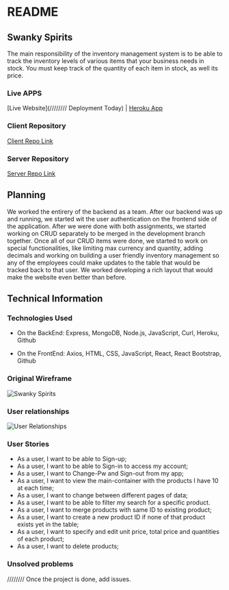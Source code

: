 # README

## Swanky Spirits

The main responsibility of the inventory management system is to be able to track the inventory levels of various items that your business needs in stock. You must keep track of the quantity of each item in stock, as well its price.

### Live APPS

[Live Website](//////// Deployment Today) | [Heroku App](https://glacial-cliffs-16241.herokuapp.com/)

### Client Repository

[Client Repo Link](https://github.com/Callback-ktz/swanky-spirits-client)

### Server Repository

[Server Repo Link](https://github.com/Callback-ktz/swanky-spirits-server)

## Planning

We worked the entirery of the backend as a team. After our backend was up and running, we started wit the user authentication on the frontend side of the application. After we were done with both assignments, we started working on CRUD separately to be merged in the development branch together. Once all of our CRUD items were done, we started to work on special functionalities, like limiting max currency and quantity, adding decimals and working on building a user friendly inventory management so any of the employees could make updates to the table that would be tracked back to that user. We worked developing a rich layout that would make the website even better than before.

## Technical Information

### Technologies Used

- On the BackEnd:
Express, MongoDB, Node.js, JavaScript, Curl, Heroku, Github

- On the FrontEnd:
Axios, HTML, CSS, JavaScript, React, React Bootstrap, Github

### Original Wireframe

![Swanky Spirits](https://i.imgur.com/Ekqjqv5.jpg)

### User relationships

![User Relationships](https://i.imgur.com/psotpgR.jpg)

### User Stories

- As a user, I want to be able to Sign-up;
- As a user, I want to be able to Sign-in to access my account;
- As a user, I want to Change-Pw and Sign-out from my app;
- As a user, I want to view the main-container with the products I have 10 at each time;
- As a user, I want to change between different pages of data;
- As a user, I want to be able to filter my search for a specific product.
- As a user, I want to merge products with same ID to existing product;
- As a user, I want to create a new product ID if none of that product exists yet in the table;
- As a user, I want to specify and edit unit price, total price and quantities of each product;
- As a user, I want to delete products;

### Unsolved problems

//////// Once the project is done, add issues.
